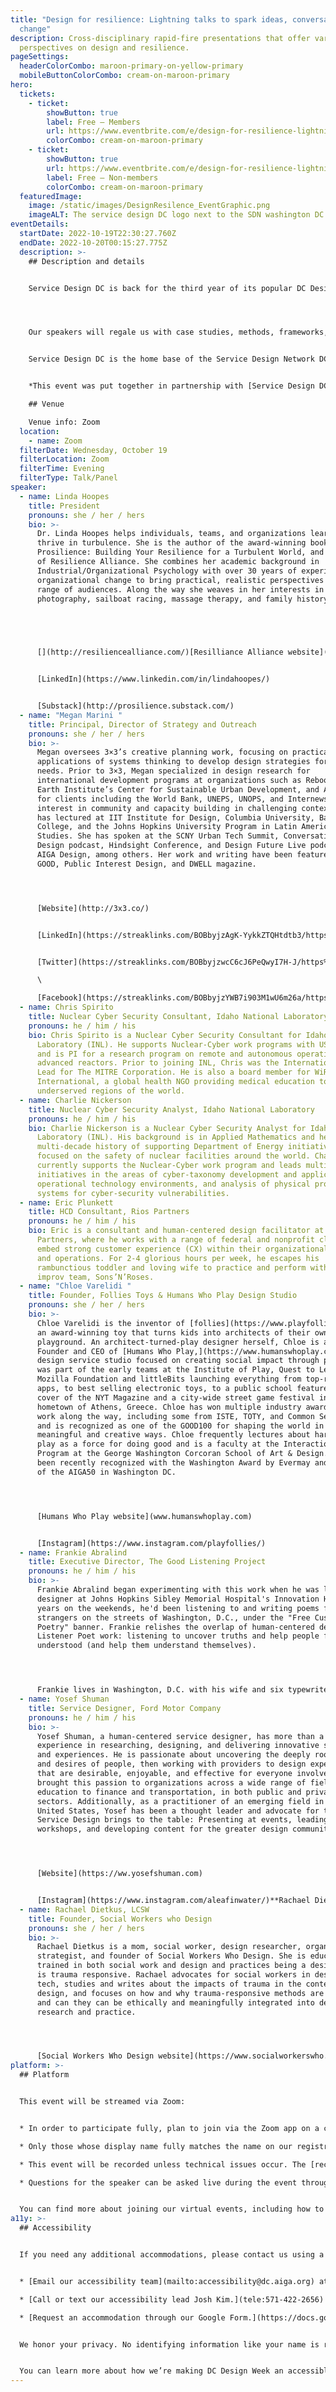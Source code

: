 ```yaml
---
title: "Design for resilience: Lightning talks to spark ideas, conversation, and
  change"
description: Cross-disciplinary rapid-fire presentations that offer various
  perspectives on design and resilience.
pageSettings:
  headerColorCombo: maroon-primary-on-yellow-primary
  mobileButtonColorCombo: cream-on-maroon-primary
hero:
  tickets:
    - ticket:
        showButton: true
        label: Free — Members
        url: https://www.eventbrite.com/e/design-for-resilience-lightning-talks-to-spark-conversation-change-tickets-425451566087?discount=632cfeb56eec5
        colorCombo: cream-on-maroon-primary
    - ticket:
        showButton: true
        url: https://www.eventbrite.com/e/design-for-resilience-lightning-talks-to-spark-conversation-change-tickets-425451566087
        label: Free — Non-members
        colorCombo: cream-on-maroon-primary
  featuredImage:
    image: /static/images/DesignResilence_EventGraphic.png
    imageALT: The service design DC logo next to the SDN washington DC chapter logo
eventDetails:
  startDate: 2022-10-19T22:30:27.760Z
  endDate: 2022-10-20T00:15:27.775Z
  description: >-
    ## Description and details


    Service Design DC is back for the third year of its popular DC Design Week lightning talks! Join us for a series of cross-disciplinary, rapid-fire presentations that will showcase unique perspectives on the notion of resilience — and how design inherently fosters quicker, more successful recovery from adversity for individuals and communities. 




    Our speakers will regale us with case studies, methods, frameworks, and philosophies that we’re sure will inspire new ideas and ways of thinking about your own work. As always, there will be ample time for Q&A and discussion.


    Service Design DC is the home base of the Service Design Network DC chapter, with more than 1,500 designers and design leaders dedicated to advancing the practice of service design and empowering each other  through learning, connection, and inspiration. Join us at [meetup.com/ServiceDesignDC](http://meetup.com/ServiceDesignDC).


    *This event was put together in partnership with [Service Design DC](https://www.meetup.com/ServiceDesignDC/).*

    ## Venue

    Venue info: Zoom
  location:
    - name: Zoom
  filterDate: Wednesday, October 19
  filterLocation: Zoom
  filterTime: Evening
  filterType: Talk/Panel
speaker:
  - name: Linda Hoopes
    title: President
    pronouns: she / her / hers
    bio: >-
      Dr. Linda Hoopes helps individuals, teams, and organizations learn to
      thrive in turbulence. She is the author of the award-winning book
      Prosilience: Building Your Resilience for a Turbulent World, and founder
      of Resilience Alliance. She combines her academic background in
      Industrial/Organizational Psychology with over 30 years of experience in
      organizational change to bring practical, realistic perspectives to a
      range of audiences. Along the way she weaves in her interests in music,
      photography, sailboat racing, massage therapy, and family history. 


       


      [](http://resiliencealliance.com/)[Resilliance Alliance website](http://resiliencealliance.com/)


      [LinkedIn](https://www.linkedin.com/in/lindahoopes/)


      [Substack](http://prosilience.substack.com/)
  - name: "Megan Marini "
    title: Principal, Director of Strategy and Outreach
    pronouns: she / her / hers
    bio: >-
      Megan oversees 3×3’s creative planning work, focusing on practical
      applications of systems thinking to develop design strategies for urban
      needs. Prior to 3×3, Megan specialized in design research for
      international development programs at organizations such as Reboot, the
      Earth Institute’s Center for Sustainable Urban Development, and ARCHIVE
      for clients including the World Bank, UNEPS, UNOPS, and Internews. With
      interest in community and capacity building in challenging contexts, Megan
      has lectured at IIT Institute for Design, Columbia University, Barnard
      College, and the Johns Hopkins University Program in Latin American
      Studies. She has spoken at the SCNY Urban Tech Summit, Conversations on
      Design podcast, Hindsight Conference, and Design Future Live podcast by
      AIGA Design, among others. Her work and writing have been featured in
      GOOD, Public Interest Design, and DWELL magazine.




      [Website](http://3x3.co/)


      [LinkedIn](https://streaklinks.com/BOBbyjzAgK-YykkZTQHtdtb3/https%3A%2F%2Fwww.linkedin.com%2Fcompany%2F3x3-design)


      [Twitter](https://streaklinks.com/BOBbyjzwcC6cJ6PeQwyI7H-J/https%3A%2F%2Ftwitter.com%2F3x3design)\

      \

      [Facebook](https://streaklinks.com/BOBbyjzYWB7i903M1wU6m26a/https%3A%2F%2Fwww.facebook.com%2F3x3Design%2F)
  - name: Chris Spirito
    title: Nuclear Cyber Security Consultant, Idaho National Laboratory
    pronouns: he / him / his
    bio: Chris Spirito is a Nuclear Cyber Security Consultant for Idaho National
      Laboratory (INL). He supports Nuclear-Cyber work programs with US partners
      and is PI for a research program on remote and autonomous operations for
      advanced reactors. Prior to joining INL, Chris was the International Cyber
      Lead for The MITRE Corporation. He is also a board member for WiRED
      International, a global health NGO providing medical education to
      underserved regions of the world.
  - name: Charlie Nickerson
    title: Nuclear Cyber Security Analyst, Idaho National Laboratory
    pronouns: he / him / his
    bio: Charlie Nickerson is a Nuclear Cyber Security Analyst for Idaho National
      Laboratory (INL). His background is in Applied Mathematics and he has a
      multi-decade history of supporting Department of Energy initiatives
      focused on the safety of nuclear facilities around the world. Charlie
      currently supports the Nuclear-Cyber work program and leads multiple
      initiatives in the areas of cyber-taxonomy development and application for
      operational technology environments, and analysis of physical protection
      systems for cyber-security vulnerabilities.
  - name: Eric Plunkett
    title: HCD Consultant, Rios Partners
    pronouns: he / him / his
    bio: Eric is a consultant and human-centered design facilitator at Rios
      Partners, where he works with a range of federal and nonprofit clients to
      embed strong customer experience (CX) within their organizational mindsets
      and operations. For 2-4 glorious hours per week, he escapes his
      rambunctious toddler and loving wife to practice and perform with his
      improv team, Sons’N’Roses.
  - name: "Chloe Varelidi "
    title: Founder, Follies Toys & Humans Who Play Design Studio
    pronouns: she / her / hers
    bio: >-
      Chloe Varelidi is the inventor of [follies](https://www.playfollies.com/),
      an award-winning toy that turns kids into architects of their own
      playground. An architect-turned-play designer herself, Chloe is also the
      Founder and CEO of [Humans Who Play,](https://www.humanswhoplay.com/) a
      design service studio focused on creating social impact through play. She
      was part of the early teams at the Institute of Play, Quest to Learn, the
      Mozilla Foundation and littleBits launching everything from top-rated
      apps, to best selling electronic toys, to a public school featured on the
      cover of the NYT Magazine and a city-wide street game festival in her
      hometown of Athens, Greece. Chloe has won multiple industry awards for her
      work along the way, including some from ISTE, TOTY, and Common Sense Media
      and is recognized as one of the GOOD100 for shaping the world in
      meaningful and creative ways. Chloe frequently lectures about harnessing
      play as a force for doing good and is a faculty at the Interaction Design
      Program at the George Washington Corcoran School of Art & Design. She has
      been recently recognized with the Washington Award by Evermay and as one
      of the AIGA50 in Washington DC.




      [Humans Who Play website](www.humanswhoplay.com)


      [Instagram](https://www.instagram.com/playfollies/)
  - name: Frankie Abralind
    title: Executive Director, The Good Listening Project
    pronouns: he / him / his
    bio: >-
      Frankie Abralind began experimenting with this work when he was lead
      designer at Johns Hopkins Sibley Memorial Hospital's Innovation Hub.  For
      years on the weekends, he'd been listening to and writing poems for
      strangers on the streets of Washington, D.C., under the "Free Custom
      Poetry" banner. Frankie relishes the overlap of human-centered design with
      Listener Poet work: listening to uncover truths and help people feel
      understood (and help them understand themselves).




      Frankie lives in Washington, D.C. with his wife and six typewriters.
  - name: Yosef Shuman
    title: Service Designer, Ford Motor Company
    pronouns: he / him / his
    bio: >-
      Yosef Shuman, a human-centered service designer, has more than a decade of
      experience in researching, designing, and delivering innovative services
      and experiences. He is passionate about uncovering the deeply rooted needs
      and desires of people, then working with providers to design experiences
      that are desirable, enjoyable, and effective for everyone involved. He has
      brought this passion to organizations across a wide range of fields, from
      education to finance and transportation, in both public and private
      sectors. Additionally, as a practitioner of an emerging field in the
      United States, Yosef has been a thought leader and advocate for the value
      Service Design brings to the table: Presenting at events, leading
      workshops, and developing content for the greater design community.




      [Website](https://ww.yosefshuman.com)


      [Instagram](https://www.instagram.com/aleafinwater/)**Rachael Dietkus, LCSW**
  - name: Rachael Dietkus, LCSW
    title: Founder, Social Workers who Design
    pronouns: she / her / hers
    bio: >-
      Rachael Dietkus is a mom, social worker, design researcher, organizational
      strategist, and founder of Social Workers Who Design. She is educated and
      trained in both social work and design and practices being a designer who
      is trauma responsive. Rachael advocates for social workers in design and
      tech, studies and writes about the impacts of trauma in the context of
      design, and focuses on how and why trauma-responsive methods are needed
      and can they can be ethically and meaningfully integrated into design
      research and practice.




      [Social Workers Who Design website](https://www.socialworkerswho.design)
platform: >-
  ## Platform


  This event will be streamed via Zoom:


  * In order to participate fully, plan to join via the Zoom app on a computer, tablet, or mobile device with enough bandwidth to support viewing video.

  * Only those whose display name fully matches the name on our registration list will be admitted from the waiting room, to ensure only those who have registered for the event are able to attend — and to create space for intimate conversations.

  * This event will be recorded unless technical issues occur. The [recordings will be shared in the AIGA DC recordings archive](https://dc.aiga.org/introducing-the-aiga-dc-event-recordings-archive/) for AIGA members to rewatch or catch up on at a later date. If you’re not an AIGA Member, you can register for a membership on [the AIGA Membership website.](https://www.aiga.org/membership-community/aiga-membership/)

  * Questions for the speaker can be asked live during the event through the chat during the Q&A portion of the event.


  You can find more about joining our virtual events, including how to connect, directions to troubleshoot, and information about our refund policy in our [FAQ](/faq/).
a11y: >-
  ## Accessibility


  If you need any additional accommodations, please contact us using a method that works best for you:


  * [Email our accessibility team](mailto:accessibility@dc.aiga.org) at accessibility@dc.aiga.org.

  * [Call or text our accessibility lead Josh Kim.](tele:571-422-2656)

  * [Request an accommodation through our Google Form.](https://docs.google.com/forms/d/e/1FAIpQLSe2l-FrPiSaZxPjIAOUadYn3axaz6SyloV42CWg-HF65TTy1w/viewform)


  We honor your privacy. No identifying information like your name is required to request an accommodation, and all details will be deleted once completed.


  You can learn more about how we’re making DC Design Week an accessible experience by visiting our [accessibility statement](/accessibility/).
---
```

